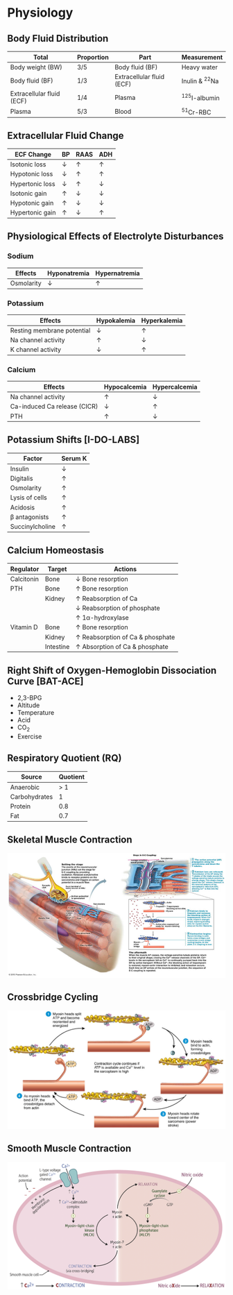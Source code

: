 # Physiology

## Body Fluid Distribution

|Total|Proportion|Part|Measurement|
|-|-|-|-|
|Body weight (BW)|3/5|Body fluid (BF)|Heavy water|
|Body fluid (BF)|1/3|Extracellular fluid (ECF)|Inulin & <sup>22</sup>Na|
|Extracellular fluid (ECF)|1/4|Plasma|<sup>125</sup>I-albumin|
|Plasma|5/3|Blood|<sup>51</sup>Cr-RBC|

## Extracellular Fluid Change

|ECF Change|BP|RAAS|ADH|
|-|-|-|-|
|Isotonic loss|↓|↑|↑|
|Hypotonic loss|↓|↑|↑|
|Hypertonic loss|↓|↑|↓|
|Isotonic gain|↑|↓|↓|
|Hypotonic gain|↑|↓|↓|
|Hypertonic gain|↑|↓|↑|

## Physiological Effects of Electrolyte Disturbances

### Sodium

|Effects|Hyponatremia|Hypernatremia|
|-|-|-|
|Osmolarity|↓|↑|

### Potassium

|Effects|Hypokalemia|Hyperkalemia|
|-|-|-|
|Resting membrane potential|↓|↑|
|Na channel activity|↑|↓|
|K channel activity|↓|↑|

### Calcium

|Effects|Hypocalcemia|Hypercalcemia|
|-|-|-|
|Na channel activity|↑|↓|
|Ca-induced Ca release (CICR)|↓|↑|
|PTH|↑|↓|

## Potassium Shifts [I-DO-LABS]

|Factor|Serum K|
|-|-|
|Insulin|↓|
|Digitalis|↑|
|Osmolarity|↑|
|Lysis of cells|↑|
|Acidosis|↑|
|β antagonists|↑|
|Succinylcholine|↑|

## Calcium Homeostasis

|Regulator|Target|Actions|
|-|-|-|
|Calcitonin|Bone|↓ Bone resorption|
|PTH|Bone|↑ Bone resorption|
||Kidney|↑ Reabsorption of Ca|
|||↓ Reabsorption of phosphate|
|||↑ 1α-hydroxylase|
|Vitamin D|Bone|↑ Bone resorption|
||Kidney|↑ Reabsorption of Ca & phosphate|
||Intestine|↑ Absorption of Ca & phosphate|

## Right Shift of Oxygen-Hemoglobin Dissociation Curve [BAT-ACE]

- 2,3-BPG
- Altitude
- Temperature
- Acid
- CO<sub>2</sub>
- Exercise

## Respiratory Quotient (RQ)

|Source|Quotient|
|-|-|
|Anaerobic|> 1|
|Carbohydrates|1|
|Protein|0.8|
|Fat|0.7|

## Skeletal Muscle Contraction

![](../Figures/Skeletal%20Muscle%20Contraction.png)

## Crossbridge Cycling

![](../Figures/Crossbridge%20Cycling.jpg)

## Smooth Muscle Contraction

![](../Figures/Smooth%20Muscle%20Contraction.png)
